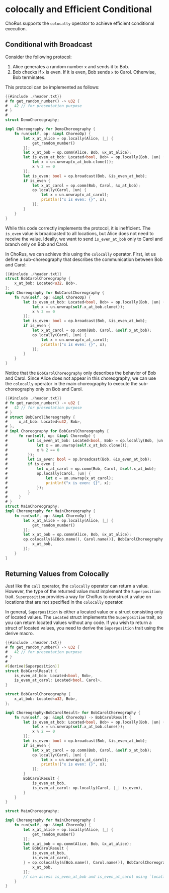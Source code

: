 # colocally and Efficient Conditional

ChoRus supports the `colocally` operator to achieve efficient conditional execution.

## Conditional with Broadcast

Consider the following protocol:

1. Alice generates a random number `x` and sends it to Bob.
2. Bob checks if `x` is even. If it is even, Bob sends `x` to Carol. Otherwise, Bob terminates.

This protocol can be implemented as follows:

```rust
{{#include ./header.txt}}
# fn get_random_number() -> u32 {
#   42 // for presentation purpose
# }
#
struct DemoChoreography;

impl Choreography for DemoChoreography {
    fn run(self, op: &impl ChoreoOp) {
        let x_at_alice = op.locally(Alice, |_| {
            get_random_number()
        });
        let x_at_bob = op.comm(Alice, Bob, &x_at_alice);
        let is_even_at_bob: Located<bool, Bob> = op.locally(Bob, |un| {
            let x = un.unwrap(x_at_bob.clone());
            x % 2 == 0
        });
        let is_even: bool = op.broadcast(Bob, &is_even_at_bob);
        if is_even {
            let x_at_carol = op.comm(Bob, Carol, &x_at_bob);
            op.locally(Carol, |un| {
                let x = un.unwrap(x_at_carol);
                println!("x is even: {}", x);
            });
        }
    }
}
```

While this code correctly implements the protocol, it is inefficient. The `is_even` value is broadcasted to all locations, but Alice does not need to receive the value. Ideally, we want to send `is_even_at_bob` only to Carol and branch only on Bob and Carol.

In ChoRus, we can achieve this using the `colocally` operator. First, let us define a sub-choreography that describes the communication between Bob and Carol:

```rust
{{#include ./header.txt}}
struct BobCarolChoreography {
    x_at_bob: Located<u32, Bob>,
};
impl Choreography for BobCarolChoreography {
    fn run(self, op: &impl ChoreoOp) {
        let is_even_at_bob: Located<bool, Bob> = op.locally(Bob, |un| {
            let x = un.unwrap(self.x_at_bob.clone());
            x % 2 == 0
        });
        let is_even: bool = op.broadcast(Bob, &is_even_at_bob);
        if is_even {
            let x_at_carol = op.comm(Bob, Carol, &self.x_at_bob);
            op.locally(Carol, |un| {
                let x = un.unwrap(x_at_carol);
                println!("x is even: {}", x);
            });
        }
    }
}
```

Notice that the `BobCarolChoreography` only describes the behavior of Bob and Carol. Since Alice does not appear in this choreography, we can use the `colocally` operator in the main choreography to execute the sub-choreography only on Bob and Carol.

```rust
{{#include ./header.txt}}
# fn get_random_number() -> u32 {
#   42 // for presentation purpose
# }
# struct BobCarolChoreography {
#     x_at_bob: Located<u32, Bob>,
# };
# impl Choreography for BobCarolChoreography {
#     fn run(self, op: &impl ChoreoOp) {
#         let is_even_at_bob: Located<bool, Bob> = op.locally(Bob, |un| {
#             let x = un.unwrap(self.x_at_bob.clone());
#             x % 2 == 0
#         });
#         let is_even: bool = op.broadcast(Bob, &is_even_at_bob);
#         if is_even {
#             let x_at_carol = op.comm(Bob, Carol, &self.x_at_bob);
#             op.locally(Carol, |un| {
#                 let x = un.unwrap(x_at_carol);
#                 println!("x is even: {}", x);
#             });
#         }
#     }
# }
struct MainChoreography;
impl Choreography for MainChoreography {
    fn run(self, op: &impl ChoreoOp) {
        let x_at_alice = op.locally(Alice, |_| {
            get_random_number()
        });
        let x_at_bob = op.comm(Alice, Bob, &x_at_alice);
        op.colocally(&[Bob.name(), Carol.name()], BobCarolChoreography {
            x_at_bob,
        });
    }
}
```

## Returning Values from Colocally

Just like the `call` operator, the `colocally` operator can return a value. However, the type of the returned value must implement the `Superposition` trait. `Superposition` provides a way for ChoRus to construct a value on locations that are not specified in the `colocally` operator.

In general, `Superposition` is either a located value or a struct consisting only of located values. The `Located` struct implements the `Superposition` trait, so you can return located values without any code. If you wish to return a struct of located values, you need to derive the `Superposition` trait using the derive macro.

```rust
{{#include ./header.txt}}
# fn get_random_number() -> u32 {
#   42 // for presentation purpose
# }
#
#[derive(Superposition)]
struct BobCarolResult {
    is_even_at_bob: Located<bool, Bob>,
    is_even_at_carol: Located<bool, Carol>,
}

struct BobCarolChoreography {
    x_at_bob: Located<u32, Bob>,
};

impl Choreography<BobCarolResult> for BobCarolChoreography {
    fn run(self, op: &impl ChoreoOp) -> BobCarolResult {
        let is_even_at_bob: Located<bool, Bob> = op.locally(Bob, |un| {
            let x = un.unwrap(self.x_at_bob.clone());
            x % 2 == 0
        });
        let is_even: bool = op.broadcast(Bob, &is_even_at_bob);
        if is_even {
            let x_at_carol = op.comm(Bob, Carol, &self.x_at_bob);
            op.locally(Carol, |un| {
                let x = un.unwrap(x_at_carol);
                println!("x is even: {}", x);
            });
        }
        BobCarolResult {
            is_even_at_bob,
            is_even_at_carol: op.locally(Carol, |_| is_even),
        }
    }
}

struct MainChoreography;

impl Choreography for MainChoreography {
    fn run(self, op: &impl ChoreoOp) {
        let x_at_alice = op.locally(Alice, |_| {
            get_random_number()
        });
        let x_at_bob = op.comm(Alice, Bob, &x_at_alice);
        let BobCarolResult {
            is_even_at_bob,
            is_even_at_carol,
        } = op.colocally(&[Bob.name(), Carol.name()], BobCarolChoreography {
            x_at_bob,
        });
        // can access is_even_at_bob and is_even_at_carol using `locally` on Bob and Carol
    }
}
```

